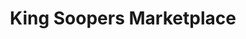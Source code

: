 ---
title: "King Soopers Marketplace"
url: /commerce-city/king-soopers-marketplace/
shop: Supermarkt
---